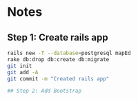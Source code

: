 # Notes

## Step 1: Create rails app

```bash
rails new -T --database=postgresql mapEd
rake db:drop db:create db:migrate
git init
git add -A
git commit -m "Created rails app"

## Step 2: Add Bootstrap


